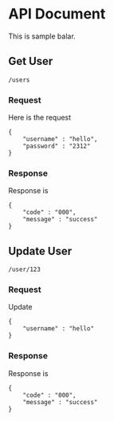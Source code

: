 # API Document

This is sample balar.

## Get User

```GET
/users
```

### Request

Here is the request

```
{
    "username" : "hello",
    "password" : "2312"
}
```

### Response

Response is

```
{
    "code" : "000",
    "message" : "success"
}
```

## Update User

```POST
/user/123
```

### Request

Update

```
{
    "username" : "hello"
}
```

### Response

Response is

```
{
    "code" : "000",
    "message" : "success"
}
```